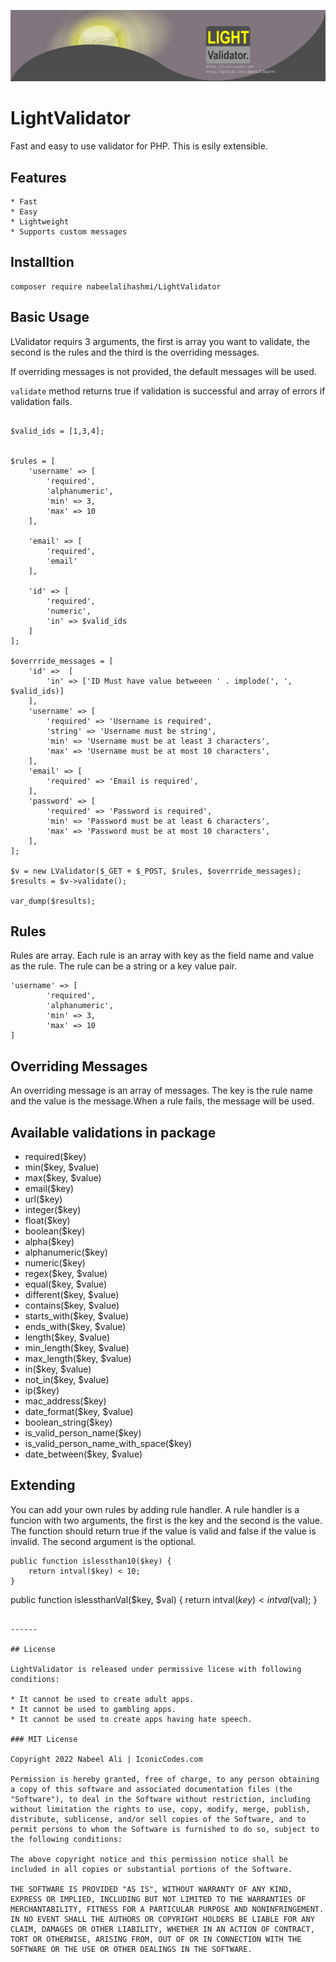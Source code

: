 ![LightValidator](./docs/header.png)

# LightValidator

Fast and easy to use validator for PHP. This is esily extensible.

## Features

    * Fast
    * Easy
    * Lightweight
    * Supports custom messages


## Installtion
```
composer require nabeelalihashmi/LightValidator
```

## Basic Usage

LValidator requirs 3 arguments, the first is array you want to validate, the second is the rules and the third is the overriding messages.

If overriding messages is not provided, the default messages will be used.

`validate` method returns true if validation is successful and array of errors if validation fails.

```

$valid_ids = [1,3,4];


$rules = [
    'username' => [
        'required',
        'alphanumeric',
        'min' => 3,
        'max' => 10
    ],

    'email' => [
        'required',
        'email'
    ],

    'id' => [
        'required',
        'numeric',
        'in' => $valid_ids
    ]
];

$overrride_messages = [
    'id' =>  [ 
        'in' => ['ID Must have value betweeen ' . implode(', ', $valid_ids)]
    ],
    'username' => [
        'required' => 'Username is required',
        'string' => 'Username must be string',
        'min' => 'Username must be at least 3 characters',
        'max' => 'Username must be at most 10 characters',
    ],
    'email' => [
        'required' => 'Email is required',
    ],
    'password' => [
        'required' => 'Password is required',
        'min' => 'Password must be at least 6 characters',
        'max' => 'Password must be at most 10 characters',
    ],
];

$v = new LValidator($_GET + $_POST, $rules, $overrride_messages);
$results = $v->validate();

var_dump($results);
```

## Rules

Rules are array. Each rule is an array with key as the field name and value as the rule. The rule can be a string or a key value pair.

```
'username' => [
        'required',
        'alphanumeric',
        'min' => 3,
        'max' => 10
]

```

## Overriding Messages

An overriding message is an array of messages. The key is the rule name and the value is the message.When a rule fails, the message will be used.

## Available validations in package

* required($key) 
* min($key, $value) 
* max($key, $value) 
* email($key) 
* url($key) 
* integer($key) 
* float($key) 
* boolean($key) 
* alpha($key) 
* alphanumeric($key) 
* numeric($key) 
* regex($key, $value) 
* equal($key, $value) 
* different($key, $value) 
* contains($key, $value) 
* starts_with($key, $value) 
* ends_with($key, $value) 
* length($key, $value) 
* min_length($key, $value) 
* max_length($key, $value) 
* in($key, $value) 
* not_in($key, $value) 
* ip($key) 
* mac_address($key) 
* date_format($key, $value) 
* boolean_string($key) 
* is_valid_person_name($key) 
* is_valid_person_name_with_space($key) 
* date_between($key, $value) 

## Extending

You can add your own rules by adding rule handler. A rule handler is a funcion with two arguments, the first is the key and the second is the value. The function should return true if the value is valid and false if the value is invalid. The second argument is the optional.

```
public function islessthan10($key) {
    return intval($key) < 10;
}
```
public function islessthanVal($key, $val) {
    return intval($key) < intval($val);
}

```

------

## License

LightValidator is released under permissive licese with following conditions:

* It cannot be used to create adult apps.
* It cannot be used to gambling apps.
* It cannot be used to create apps having hate speech.

### MIT License

Copyright 2022 Nabeel Ali | IconicCodes.com

Permission is hereby granted, free of charge, to any person obtaining a copy of this software and associated documentation files (the "Software"), to deal in the Software without restriction, including without limitation the rights to use, copy, modify, merge, publish, distribute, sublicense, and/or sell copies of the Software, and to permit persons to whom the Software is furnished to do so, subject to the following conditions:

The above copyright notice and this permission notice shall be included in all copies or substantial portions of the Software.

THE SOFTWARE IS PROVIDED "AS IS", WITHOUT WARRANTY OF ANY KIND, EXPRESS OR IMPLIED, INCLUDING BUT NOT LIMITED TO THE WARRANTIES OF MERCHANTABILITY, FITNESS FOR A PARTICULAR PURPOSE AND NONINFRINGEMENT. IN NO EVENT SHALL THE AUTHORS OR COPYRIGHT HOLDERS BE LIABLE FOR ANY CLAIM, DAMAGES OR OTHER LIABILITY, WHETHER IN AN ACTION OF CONTRACT, TORT OR OTHERWISE, ARISING FROM, OUT OF OR IN CONNECTION WITH THE SOFTWARE OR THE USE OR OTHER DEALINGS IN THE SOFTWARE.

